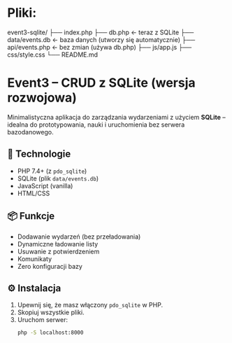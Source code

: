 # Pliki:


event3-sqlite/
├── index.php
├── db.php                 ← teraz z SQLite
├── data/events.db         ← baza danych (utworzy się automatycznie)
├── api/events.php         ← bez zmian (używa db.php)
├── js/app.js
├── css/style.css
└── README.md


# Event3 – CRUD z SQLite (wersja rozwojowa)

Minimalistyczna aplikacja do zarządzania wydarzeniami z użyciem **SQLite** – idealna do prototypowania, nauki i uruchomienia bez serwera bazodanowego.

## 🔧 Technologie
- PHP 7.4+ (z `pdo_sqlite`)
- SQLite (plik `data/events.db`)
- JavaScript (vanilla)
- HTML/CSS

## 📦 Funkcje
- Dodawanie wydarzeń (bez przeładowania)
- Dynamiczne ładowanie listy
- Usuwanie z potwierdzeniem
- Komunikaty
- Zero konfiguracji bazy

## ⚙️ Instalacja

1. Upewnij się, że masz włączony `pdo_sqlite` w PHP.
2. Skopiuj wszystkie pliki.
3. Uruchom serwer:
   ```bash
   php -S localhost:8000
